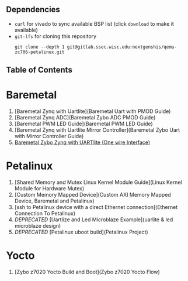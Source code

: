 ## Dependencies

- `curl` for vivado to sync available BSP list (click `download` to make it available)
- `git-lfs` for cloning this repository
   ```
   git clone --depth 1 git@gitlab.ssec.wisc.edu:nextgenshis/qemu-zc706-petalinux.git
   ```

## Table of Contents

# Baremetal
1. [Baremetal Zynq with Uartlite](Baremetal Uart with PMOD Guide)
2. [Baremetal Zynq ADC](Baremetal Zybo ADC PMOD Guide)
3. [Baremetal PWM LED Guide](Baremetal PWM LED Guide) 
4. [Baremetal Zynq with Uartlite Mirror Controller](Baremetal Zybo Uart with Mirror Controller Guide)
5. [Baremetal Zybo Zynq with UARTlite (One wire Interface)](Baremetal-Zybo-Zynq-with-UARTlite-(One-wire-Interface))

# Petalinux
1. [Shared Memory and Mutex Linux Kernel Module Guide](Linux Kernel Module for Hardware Mutex)
2. [Custom Memory Mapped Device](Custom AXI Memory Mapped Device, Baremetal and Petalinux)
3. [ssh to Petalinux device with a direct Ethernet connection](Ethernet Connection To Petalinux)
4. *DEPRECATED* [Uartlize and Led Microblaze Example](uarlite & led microblaze design)
5. *DEPRECATED* [Petalinux uboot build](Petalinux Project)

# Yocto
1. [Zybo z7020 Yocto Build and Boot](Zybo z7020 Yocto Flow)


